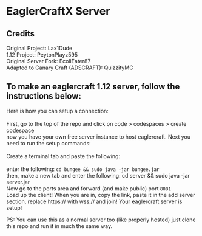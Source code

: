 # EaglerCraftX Server

## Credits
Original Project: Lax1Dude
<br>
1.12 Project: PeytonPlayz595
<br>
Original Server Fork: EcoliEater87
<br> 
Adapted to Canary Craft (ADSCRAFT): QuizzityMC
<br>

## To make an eaglercraft 1.12 server, follow the instructions below:
Here is how you can setup a connection:
<br>
<br>
First, go to the top of the repo and click on code > codespaces > create codespace
<br>
now you have your own free server instance to host eaglercraft. Next you need to run the setup commands:
<br>
<br>
Create a terminal tab and paste the following:<br>
<br>
enter the following: `cd bungee && sudo java -jar bungee.jar`
<br>
then, make a new tab and enter the following: cd server && sudo java -jar server.jar
<br>
Now go to the ports area and forward (and make public) port `8081`
<br>
Load up the client! When you are in, copy the link, paste it in the add server section, replace https:// with wss:// and join!
Your eaglercraft server is setup!

PS: You can use this as a normal server too (like properly hosted) just clone this repo and run it in much the same way.
